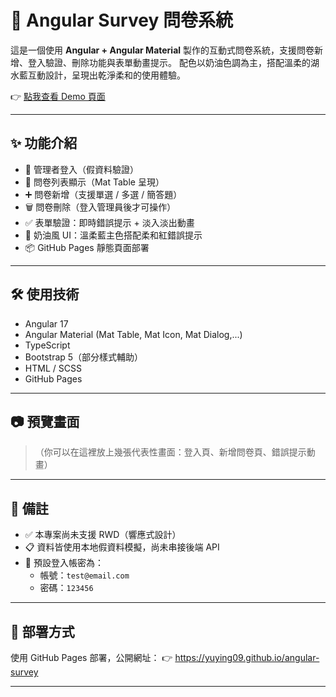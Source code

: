 # 📝 Angular Survey 問卷系統

這是一個使用 **Angular + Angular Material** 製作的互動式問卷系統，支援問卷新增、登入驗證、刪除功能與表單動畫提示。
配色以奶油色調為主，搭配溫柔的湖水藍互動設計，呈現出乾淨柔和的使用體驗。

👉 [點我查看 Demo 頁面](https://yuying09.github.io/angular-survey)

---

## ✨ 功能介紹

- 🔐 管理者登入（假資料驗證）
- 🧾 問卷列表顯示（Mat Table 呈現）
- ➕ 問卷新增（支援單選 / 多選 / 簡答題）
- 🗑️ 問卷刪除（登入管理員後才可操作）
- ✅ 表單驗證：即時錯誤提示 + 淡入淡出動畫
- 🎨 奶油風 UI：溫柔藍主色搭配柔和紅錯誤提示
- 📦 GitHub Pages 靜態頁面部署

---

## 🛠 使用技術

- Angular 17
- Angular Material (Mat Table, Mat Icon, Mat Dialog,...)
- TypeScript
- Bootstrap 5（部分樣式輔助）
- HTML / SCSS
- GitHub Pages

---

## 📷 預覽畫面

> （你可以在這裡放上幾張代表性畫面：登入頁、新增問卷頁、錯誤提示動畫）

---

## 📌 備註

- ✅ 本專案尚未支援 RWD（響應式設計）
- 📋 資料皆使用本地假資料模擬，尚未串接後端 API
- 🌿 預設登入帳密為：
  - 帳號：`test@email.com`
  - 密碼：`123456`

---

## 🚀 部署方式

使用 GitHub Pages 部署，公開網址：
👉 https://yuying09.github.io/angular-survey

---

